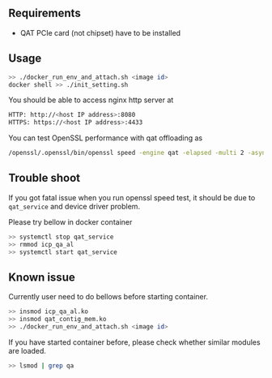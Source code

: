 ## Requirements
- QAT PCIe card (not chipset) have to be installed

## Usage

``` sh
>> ./docker_run_env_and_attach.sh <image id>
docker shell >> ./init_setting.sh
```

You should be able to access nginx http server at
``` sh
HTTP: http://<host IP address>:8080
HTTPS: https://<host IP address>:4433
```


You can test OpenSSL performance with qat offloading as
``` sh
/openssl/.openssl/bin/openssl speed -engine qat -elapsed -multi 2 -async_jobs 72 rsa2048
```


## Trouble shoot
If you got fatal issue when you run openssl speed test, it should be due to `qat_service` and device driver problem.

Please try bellow in docker container
``` sh
>> systemctl stop qat_service
>> rmmod icp_qa_al
>> systemctl start qat_service
```

## Known issue
Currently user need to do bellows before starting container.
```sh
>> insmod icp_qa_al.ko
>> insmod qat_contig_mem.ko
>> ./docker_run_env_and_attach.sh <image id>
```

If you have started container before, please check whether similar modules are loaded.
```sh
>> lsmod | grep qa
```
